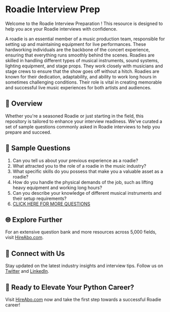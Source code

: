 # Roadie Interview Prep

Welcome to the Roadie Interview Preparation ! This resource is designed to help you ace your Roadie interviews with confidence.

A roadie is an essential member of a music production team, responsible for setting up and maintaining equipment for live performances. These hardworking individuals are the backbone of the concert experience, ensuring that everything runs smoothly behind the scenes. Roadies are skilled in handling different types of musical instruments, sound systems, lighting equipment, and stage props. They work closely with musicians and stage crews to ensure that the show goes off without a hitch. Roadies are known for their dedication, adaptability, and ability to work long hours in sometimes challenging conditions. Their role is vital in creating memorable and successful live music experiences for both artists and audiences.

## 🚀 Overview

Whether you're a seasoned Roadie or just starting in the field, this repository is tailored to enhance your interview readiness. We've curated a set of sample questions commonly asked in Roadie interviews to help you prepare and succeed.

## 📝 Sample Questions

1. Can you tell us about your previous experience as a roadie?
2. What attracted you to the role of a roadie in the music industry?
3. What specific skills do you possess that make you a valuable asset as a roadie?
4. How do you handle the physical demands of the job, such as lifting heavy equipment and working long hours?
5. Can you describe your knowledge of different musical instruments and their setup requirements?
6. [CLICK HERE FOR MORE QUESTIONS](https://hireabo.com/job/16_1_42/Roadie)

## 🌐 Explore Further

For an extensive question bank and more resources across 5,000 fields, visit [HireAbo.com](https://www.hireabo.com).

## 📱 Connect with Us

Stay updated on the latest industry insights and interview tips. Follow us on [Twitter](https://twitter.com/hireabo) and [LinkedIn](https://www.linkedin.com/in/hire-abo-3609972a8/).

## 🚀 Ready to Elevate Your Python Career?

Visit [HireAbo.com](https://www.hireabo.com) now and take the first step towards a successful Roadie career!